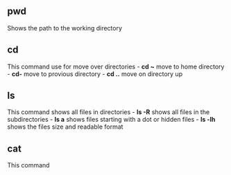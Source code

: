 ## pwd
Shows the path to the working directory 

## cd
This command use for move over directories
    - **cd ~** move to home directory
    - **cd-** move to provious directory
    - **cd ..** move on directory up

## ls
This command shows all files in directories
    - **ls -R** shows all files in the subdirectories
    - **ls a** shows files starting with a dot or hidden files
    - **ls -lh** shows the files size and readable format 

 ## cat
 This command 
